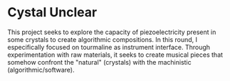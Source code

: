 # Cystal Unclear
This project seeks to explore the capacity of piezoelectricity present in some crystals to create algorithmic compositions. In this round, I especifically focused on tourmaline as instrument interface. Through experimentation with raw materials, it seeks to create musical pieces that somehow confront the "natural" (crystals) with the machinistic (algorithmic/software).
